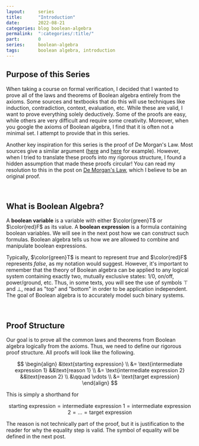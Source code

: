 ```yaml
---
layout:     series
title:      "Introduction"
date:       2022-08-21
categories: blog boolean-algebra
permalink:  ":categories/:title/"
part:       0
series:     boolean-algebra
tags:       boolean algebra, introduction
---
```


## Purpose of this Series

When taking a course on formal verification, I decided that I wanted to prove all of the laws and theorems of Boolean algebra entirely from the axioms. Some sources and textbooks that do this will use techniques like induction, contradiction, context, evaluation, etc. While these are valid, I want to prove everything solely deductively. Some of the proofs are easy, while others are very difficult and require some creativity. Moreover, when you google the axioms of Boolean algebra, I find that it is often not a minimal set. I attempt to provide that in this series.

Another key inspiration for this series is the proof of De Morgan's Law. Most sources give a similar argument ([here](https://www.geeksforgeeks.org/proof-of-de-morgans-laws-in-boolean-algebra/) and [here](https://math.stackexchange.com/questions/943164/verify-demorgans-law-algebraically) for example). However, when I tried to translate these proofs into my rigorous structure, I found a hidden assumption that made these proofs circular! You can read my resolution to this in the post on [De Morgan's Law](/blog/boolean-algebra/de-morgans-law/), which I believe to be an original proof.

<br>

## What is Boolean Algebra?

A **boolean variable** is a variable with either $\color{green}T$ or $\color{red}F$ as its value. A **boolean expression** is a formula containing boolean variables. We will see in the next post how we can construct such formulas. Boolean algebra tells us how we are allowed to combine and manipulate boolean expressions.

Typically, $\color{green}T$ is meant to represent _true_ and $\color{red}F$ represents _false_, as my notation would suggest. However, it's important to remember that the theory of Boolean algebra can be applied to any logical system containing exactly two, mutually exclusive states: $1$/$0$, on/off, power/ground, etc. Thus, in some texts, you will see the use of symbols $\top$ and $\bot$, read as "top" and "bottom" in order to be application independent. The goal of Boolean algebra is to accurately model such binary systems. 

<!--
The most popular applications of Boolean algebra are in Philosophy and Electrical & Computer Engineering. In Philosophy, propositions are assigned either $\color{green}T$ or $\color{red}F$. 

Boolean algebra is used in order to ensure the validity of logical syllogisms. Philosophers start with premises and use the laws and theorems of 
-->
<br>

## Proof Structure

Our goal is to prove all the common laws and theorems from Boolean algebra logically from the axioms. Thus, we need to define our rigorous proof structure. All proofs will look like the following.

$$
\begin{align}
    &\text{starting expression} \\
    &= \text{intermediate expression 1}   &&\text{reason 1} \\
    &= \text{intermediate expression 2}   &&\text{reason 2} \\
    &\qquad \vdots \\
    &= \text{target expression}
\end{align}
$$

This is simply a shorthand for 

$$ \text{starting expression} = \text{intermediate expression 1} = \text{intermediate expression 2} = \ldots = \text{target expression} $$

The reason is not technically part of the proof, but it is justification to the reader for why the equality step is valid. The symbol of equality will be defined in the next post.